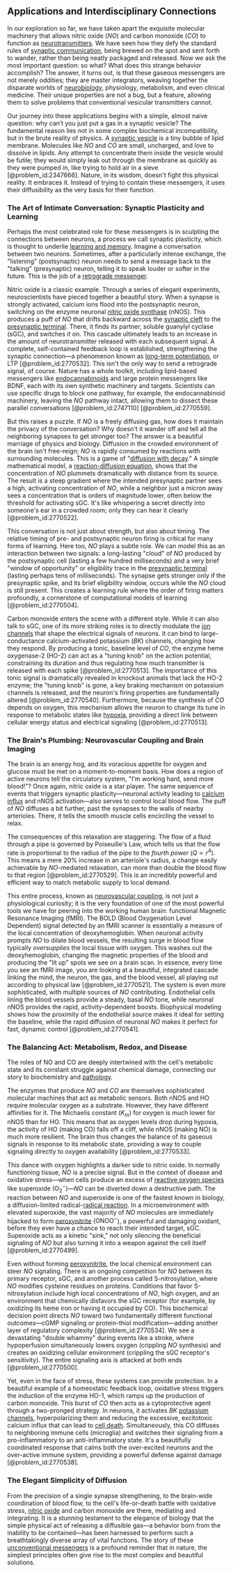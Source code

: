 ## Applications and Interdisciplinary Connections

In our exploration so far, we have taken apart the exquisite molecular machinery that allows nitric oxide ($NO$) and carbon monoxide ($CO$) to function as [neurotransmitters](@article_id:156019). We have seen how they defy the standard rules of [synaptic communication](@article_id:173722), being brewed on the spot and sent forth to wander, rather than being neatly packaged and released. Now we ask the most important question: so what? What does this strange behavior accomplish? The answer, it turns out, is that these gaseous messengers are not merely oddities; they are master integrators, weaving together the disparate worlds of [neurobiology](@article_id:268714), physiology, metabolism, and even clinical medicine. Their unique properties are not a bug, but a feature, allowing them to solve problems that conventional vesicular transmitters cannot.

Our journey into these applications begins with a simple, almost naive question: why can’t you just put a gas in a synaptic vesicle? The fundamental reason lies not in some complex biochemical incompatibility, but in the brute reality of physics. A [synaptic vesicle](@article_id:176703) is a tiny bubble of lipid membrane. Molecules like $NO$ and $CO$ are small, uncharged, and love to dissolve in lipids. Any attempt to concentrate them inside the vesicle would be futile; they would simply leak out through the membrane as quickly as they were pumped in, like trying to hold air in a sieve [@problem_id:2347666]. Nature, in its wisdom, doesn't fight this physical reality. It embraces it. Instead of trying to contain these messengers, it uses their diffusibility as the very basis for their function.

### The Art of Intimate Conversation: Synaptic Plasticity and Learning

Perhaps the most celebrated role for these messengers is in sculpting the connections between neurons, a process we call synaptic plasticity, which is thought to underlie [learning and memory](@article_id:163857). Imagine a conversation between two neurons. Sometimes, after a particularly intense exchange, the "listening" (postsynaptic) neuron needs to send a message back to the "talking" (presynaptic) neuron, telling it to speak louder or softer in the future. This is the job of a [retrograde messenger](@article_id:175508).

Nitric oxide is a classic example. Through a series of elegant experiments, neuroscientists have pieced together a beautiful story. When a synapse is strongly activated, calcium ions flood into the postsynaptic neuron, switching on the enzyme neuronal [nitric oxide synthase](@article_id:204158) (nNOS). This produces a puff of $NO$ that drifts backward across the [synaptic cleft](@article_id:176612) to the [presynaptic terminal](@article_id:169059). There, it finds its partner, soluble guanylyl cyclase (sGC), and switches *it* on. This cascade ultimately leads to an increase in the amount of neurotransmitter released with each subsequent signal. A complete, self-contained feedback loop is established, strengthening the synaptic connection—a phenomenon known as [long-term potentiation](@article_id:138510), or LTP [@problem_id:2770532]. This isn't the only way to send a retrograde signal, of course. Nature has a whole toolkit, including lipid-based messengers like [endocannabinoids](@article_id:168776) and large protein messengers like BDNF, each with its own synthetic machinery and targets. Scientists can use specific drugs to block one pathway, for example, the endocannabinoid machinery, leaving the $NO$ pathway intact, allowing them to dissect these parallel conversations [@problem_id:2747110] [@problem_id:2770559].

But this raises a puzzle. If $NO$ is a freely diffusing gas, how does it maintain the privacy of the conversation? Why doesn't it wander off and tell all the neighboring synapses to get stronger too? The answer is a beautiful marriage of physics and biology. Diffusion in the crowded environment of the brain isn't free-reign; $NO$ is rapidly consumed by reactions with surrounding molecules. This is a game of "[diffusion with decay](@article_id:172218)." A simple mathematical model, a [reaction-diffusion equation](@article_id:274867), shows that the concentration of $NO$ plummets dramatically with distance from its source. The result is a steep gradient where the intended presynaptic partner sees a high, activating concentration of $NO$, while a neighbor just a micron away sees a concentration that is orders of magnitude lower, often below the threshold for activating sGC. It's like whispering a secret directly into someone's ear in a crowded room; only they can hear it clearly [@problem_id:2770522].

This conversation is not just about strength, but also about timing. The relative timing of pre- and postsynaptic neuron firing is critical for many forms of learning. Here too, $NO$ plays a subtle role. We can model this as an interaction between two signals: a long-lasting "cloud" of $NO$ produced by the postsynaptic cell (lasting a few hundred milliseconds) and a very brief "window of opportunity" or eligibility trace in the [presynaptic terminal](@article_id:169059) (lasting perhaps tens of milliseconds). The synapse gets stronger only if the presynaptic spike, and its brief eligibility window, occurs while the $NO$ cloud is still present. This creates a learning rule where the order of firing matters profoundly, a cornerstone of computational models of learning [@problem_id:2770504].

Carbon monoxide enters the scene with a different style. While it can also talk to sGC, one of its more striking roles is to directly modulate the [ion channels](@article_id:143768) that shape the electrical signals of neurons. It can bind to large-conductance calcium-activated potassium ($BK$) channels, changing how they respond. By producing a tonic, baseline level of $CO$, the enzyme heme oxygenase-2 (HO-2) can act as a "tuning knob" on the action potential, constraining its duration and thus regulating how much transmitter is released with each spike [@problem_id:2770513]. The importance of this tonic signal is dramatically revealed in knockout animals that lack the HO-2 enzyme; the "tuning knob" is gone, a key braking mechanism on potassium channels is released, and the neuron's firing properties are fundamentally altered [@problem_id:2770540]. Furthermore, because the synthesis of $CO$ depends on oxygen, this mechanism allows the neuron to change its tune in response to metabolic states like [hypoxia](@article_id:153291), providing a direct link between cellular energy status and electrical signaling [@problem_id:2770513].

### The Brain's Plumbing: Neurovascular Coupling and Brain Imaging

The brain is an energy hog, and its voracious appetite for oxygen and glucose must be met on a moment-to-moment basis. How does a region of active neurons tell the circulatory system, "I'm working hard, send more blood!"? Once again, nitric oxide is a star player. The same sequence of events that triggers synaptic plasticity—neuronal activity leading to [calcium influx](@article_id:268803) and nNOS activation—also serves to control local blood flow. The puff of $NO$ diffuses a bit further, past the synapses to the walls of nearby arterioles. There, it tells the smooth muscle cells encircling the vessel to relax.

The consequences of this relaxation are staggering. The flow of a fluid through a pipe is governed by Poiseuille's Law, which tells us that the flow rate is proportional to the radius of the pipe to the *fourth power* ($Q \propto r^4$). This means a mere $20\%$ increase in an arteriole's radius, a change easily achievable by $NO$-mediated relaxation, can more than double the blood flow to that region [@problem_id:2770529]. This is an incredibly powerful and efficient way to match metabolic supply to local demand.

This entire process, known as [neurovascular coupling](@article_id:154377), is not just a physiological curiosity; it is the very foundation of one of the most powerful tools we have for peering into the working human brain: functional Magnetic Resonance Imaging (fMRI). The BOLD (Blood Oxygenation Level Dependent) signal detected by an fMRI scanner is essentially a measure of the local concentration of deoxyhemoglobin. When neuronal activity prompts $NO$ to dilate blood vessels, the resulting surge in blood flow typically *oversupplies* the local tissue with oxygen. This washes out the deoxyhemoglobin, changing the magnetic properties of the blood and producing the "lit up" spots we see on a brain scan. In essence, every time you see an fMRI image, you are looking at a beautiful, integrated cascade linking the mind, the neuron, the gas, and the blood vessel, all playing out according to physical law [@problem_id:2770521]. The system is even more sophisticated, with multiple sources of $NO$ contributing. Endothelial cells lining the blood vessels provide a steady, basal $NO$ tone, while neuronal nNOS provides the rapid, activity-dependent boosts. Biophysical modeling shows how the proximity of the endothelial source makes it ideal for setting the baseline, while the rapid diffusion of neuronal $NO$ makes it perfect for fast, dynamic control [@problem_id:2770541].

### The Balancing Act: Metabolism, Redox, and Disease

The roles of NO and CO are deeply intertwined with the cell's metabolic state and its constant struggle against chemical damage, connecting our story to biochemistry and [pathology](@article_id:193146).

The enzymes that produce $NO$ and $CO$ are themselves sophisticated molecular machines that act as metabolic sensors. Both nNOS and HO require molecular oxygen as a substrate. However, they have different affinities for it. The Michaelis constant ($K_m$) for oxygen is much lower for nNOS than for HO. This means that as oxygen levels drop during hypoxia, the activity of HO (making CO) falls off a cliff, while nNOS (making NO) is much more resilient. The brain thus changes the balance of its gaseous signals in response to its metabolic state, providing a way to couple signaling directly to oxygen availability [@problem_id:2770533].

This dance with oxygen highlights a darker side to nitric oxide. In normally functioning tissue, $NO$ is a precise signal. But in the context of disease and oxidative stress—when cells produce an excess of [reactive oxygen species](@article_id:143176) like superoxide ($\text{O}_2^-$)—$NO$ can be diverted down a destructive path. The reaction between $NO$ and superoxide is one of the fastest known in biology, a diffusion-limited radical-[radical reaction](@article_id:187217). In a microenvironment with elevated superoxide, the vast majority of $NO$ molecules are immediately hijacked to form [peroxynitrite](@article_id:189454) ($\text{ONOO}^{-}$), a powerful and damaging oxidant, before they ever have a chance to reach their intended target, sGC. Superoxide acts as a kinetic "sink," not only silencing the beneficial signaling of $NO$ but also turning it into a weapon against the cell itself [@problem_id:2770499].

Even without forming [peroxynitrite](@article_id:189454), the local chemical environment can steer $NO$ signaling. There is an ongoing competition for $NO$ between its primary receptor, sGC, and another process called S-nitrosylation, where $NO$ modifies cysteine residues on proteins. Conditions that favor S-nitrosylation include high local concentrations of $NO$, high oxygen, and an environment that chemically disfavors the sGC receptor (for example, by oxidizing its heme iron or having it occupied by CO). This biochemical decision point directs $NO$ toward two fundamentally different functional outcomes—cGMP signaling or protein-thiol modification—adding another layer of regulatory complexity [@problem_id:2770534]. We see a devastating "double whammy" during events like a stroke, where hypoperfusion simultaneously lowers oxygen (crippling $NO$ synthesis) and creates an oxidizing cellular environment (crippling the sGC receptor's sensitivity). The entire signaling axis is attacked at both ends [@problem_id:2770500].

Yet, even in the face of stress, these systems can provide protection. In a beautiful example of a homeostatic feedback loop, oxidative stress triggers the induction of the enzyme HO-1, which ramps up the production of carbon monoxide. This burst of $CO$ then acts as a cytoprotective agent through a two-pronged strategy. In neurons, it activates $BK$ [potassium channels](@article_id:173614), hyperpolarizing them and reducing the excessive, excitotoxic calcium influx that can lead to [cell death](@article_id:168719). Simultaneously, this CO diffuses to neighboring immune cells (microglia) and switches their signaling from a pro-inflammatory to an anti-inflammatory state. It's a beautifully coordinated response that calms both the over-excited neurons and the over-active immune system, providing a powerful defense against damage [@problem_id:2770538].

### The Elegant Simplicity of Diffusion

From the precision of a single synapse strengthening, to the brain-wide coordination of blood flow, to the cell's life-or-death battle with oxidative stress, [nitric oxide](@article_id:154463) and carbon monoxide are there, mediating and integrating. It is a stunning testament to the elegance of biology that the simple physical act of releasing a diffusible gas—a behavior born from the inability to be contained—has been harnessed to perform such a breathtakingly diverse array of vital functions. The story of these [unconventional messengers](@article_id:192126) is a profound reminder that in nature, the simplest principles often give rise to the most complex and beautiful solutions.